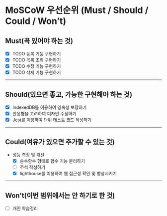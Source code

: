 # MoSCoW 우선순위 (Must / Should / Could / Won’t)

## Must(꼭 있어야 하는 것)

- [x] TODO 등록 기능 구현하기
- [x] TODO 목록 조회 구현하기
- [x] TODO 수정 기능 구현하기
- [x] TODO 삭제 기능 구현하기

---

## Should(있으면 좋고, 가능한 구현해야 하는 것)

- [x] IndexedDB를 이용하여 영속성 보장하기
- [x] 반응형을 고려하여 디자인 수정하기
- [x] Jest를 이용하여 단위 테스트 코드 작성하기

---

## Could(여유가 있으면 추가할 수 있는 것)

- 성능 측정 및 개선
  - [x] 순수함수 형태로 함수 기능 분리하기
  - [ ] 주석 작성하기
  - [x] lighthouse를 이용하여 웹 접근성 확인 및 향상시키기

---

## Won't(이번 범위에서는 안 하기로 한 것)

- [ ] 개인 학습정리
